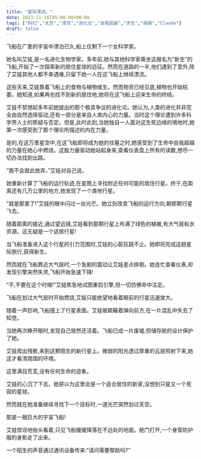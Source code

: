 ```yaml
---
title: "星际漂流。"
date: 2023-11-16T05:00:00+08:00
tags: ["科幻","太空","漂流","进化论","自我超越","求生","相遇","Claude"]
draft: false
--- 
```


飞船在广袤的宇宙中漂泊已久,船上仅剩下一个女科学家。 

她名叫艾娃,是一名进化生物学家。多年前,她与其他科学家乘坐这艘名为“新生”的飞船,开始了一次探索新的居住星球的远征。然而在道路的一半,他们遇到了意外,除了艾娃其他人都不幸遇难,只留下她一人在这飞船上继续漂流。

这些天来,艾娃靠着飞船上的食物与植物维生。然而物资已经见底,植物也开始枯萎。她知道,如果再也找不到新的居住地,她将在这飞船上迎来生命的终结。

艾娃不禁想起多年前她提出的那个极具争议的进化论。她认为,人类的进化并非完全由自然选择驱动,还有一部分是来自人类内心的力量。当时这个理论遭到许多科学界人士的质疑与否定。但是,此时此刻,当她独自一人面对这生死边缘的境地时,她第一次感受到了那个理论所描述的内在力量。

是的,在这万里星空中,在这飞船即将成为她的坟墓之时,她感受到了生命中自我超越的力量在她心中燃烧。这股力量驱动她站起身来,查看仪表盘上所有的读数,想尽一切办法找到出路。

“我不会就此放弃。”艾娃对自己说。

她重新计算了飞船的运行轨迹,在星图上寻找附近任何可能的居住行星。终于,在距离还有几万公里的地方,她发现了一个类地行星。

“就是那里了!”艾娃的眼中闪过一丝光芒。她立刻改变飞船的运行方向,朝那颗行星飞去。

随着距离的接近,通过望远镜,艾娃看到那颗行星上布满了绿色的植被,有大气层和水资源。这无疑是一个适居行星!

当飞船准备进入这个行星的引力范围时,艾娃的心脏狂跳不止。她即将完成这趟星际旅行,获得新生。

然而就在飞船靠近大气层时,一个急剧的震动让艾娃差点摔倒。她连忙查看仪表,却发现引擎突然失灵,飞船开始急速下降!

“不,不要在这个时候!”艾娃焦急地试图重启引擎,但一切仿佛命中注定。

飞船在划过大气层时开始燃烧,艾娃只能绝望地看着眼前的行星迅速放大。

随着一声巨响,飞船撞上了行星表面。艾娃被颠簸着弹向前方,在一片混乱中失去了知觉。

当她再次睁开眼时,发现自己居然还活着。飞船已成一片废墟,但储存舱的设计保护了她。

艾娃爬出残骸,来到这颗陌生的新行星上。微弱的阳光透过厚重的云层照射下来,她这才看清周围的环境。

这里满目荒芜,没有任何生命的迹象。

艾娃的心沉了下去。她原以为这里会是一个适合居住的新家,没想到只是又一个死寂的星球。

然而就在她准备继续寻找下一个目标时,一道光芒突然划过天空。

那是一艘巨大的宇宙飞船!

艾娃惊讶地抬头看着,只见飞船缓缓降落在不远处的地面。舱门打开,一个身穿防护服的身影走了出来。

一个陌生的声音通过通讯设备传来:“请问需要帮助吗?”